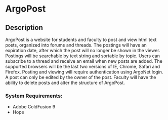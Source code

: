 # ArgoPost #

## Description ##
ArgoPost is a website for students and faculty to post and view html text
posts, organized into forums and threads.  The postings will have an expiration
date, after which the post will no longer be shown in the viewer.  Postings
will be searchable by text string and sortable by topic.  Users can subscribe
to a thread and receive an email when new posts are added.  The supported
browsers will be the last two versions of IE, Chrome, Safari and Firefox.
Posting and viewing will require authentication using ArgoNet login.  A post
can only be edited by the owner of the post.  Faculty will have the ability to
delete posts and alter the structure of ArgoPost.

### System Requirements: ###
* Adobe ColdFusion 9
* Hope